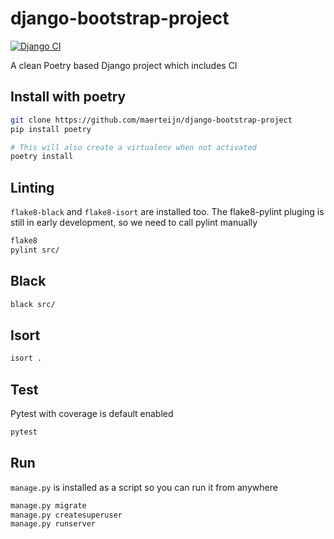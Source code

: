 # django-bootstrap-project
[![Django CI](https://github.com/maerteijn/django-bootstrap-project/actions/workflows/ci.yml/badge.svg)](https://github.com/maerteijn/django-bootstrap-project/actions/workflows/ci.yml)

A clean Poetry based Django project which includes CI

## Install with poetry
```bash
git clone https://github.com/maerteijn/django-bootstrap-project
pip install poetry

# This will also create a virtualenv when not activated
poetry install
```

## Linting
`flake8-black` and `flake8-isort` are installed too. The flake8-pylint pluging is still
in early development, so we need to call pylint manually
```bash
flake8
pylint src/
```

## Black
```bash
black src/
```

## Isort
```bash
isort .
```

## Test
Pytest with coverage is default enabled
```bash
pytest
```

## Run
`manage.py` is installed as a script so you can run it from anywhere
```bash
manage.py migrate
manage.py createsuperuser
manage.py runserver
```

